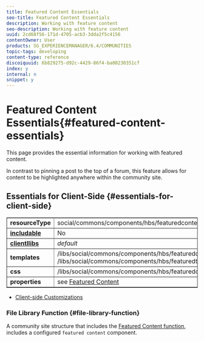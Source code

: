 ```yaml
---
title: Featured Content Essentials
seo-title: Featured Content Essentials
description: Working with feature content
seo-description: Working with feature content
uuid: 2cd68f56-171d-4705-acb3-3dda2f5c4156
contentOwner: User
products: SG_EXPERIENCEMANAGER/6.4/COMMUNITIES
topic-tags: developing
content-type: reference
discoiquuid: 6b829275-d92c-4429-86f4-ba00230351cf
index: y
internal: n
snippet: y
---
```


# Featured Content Essentials{#featured-content-essentials}

This page provides the essential information for working with featured content.

In contrast to pinning a post to the top of a forum, this feature allows for content to be highlighted anywhere within the community site.

## Essentials for Client-Side {#essentials-for-client-side}

<table border="1" cellpadding="4" cellspacing="4" width="100%"> 
 <tbody>
  <tr>
   <td> <strong>resourceType</strong></td> 
   <td>social/commons/components/hbs/featuredcontent</td> 
  </tr>
  <tr>
   <td> <a href="../../communities/using/scf.md#addorincludeacommunitiescomponent"><strong>includable</strong></a></td> 
   <td>No</td> 
  </tr>
  <tr>
   <td> <a href="../../communities/using/clientlibs.md"><strong>clientllibs</strong></a></td> 
   <td> <i>default</i></td> 
  </tr>
  <tr>
   <td> <strong>templates</strong></td> 
   <td> /libs/social/commons/components/hbs/featuredcontent/featuredcontent.hbs<br /> /libs/social/commons/components/hbs/featuredtopic/featuredtopic.hbs</td> 
  </tr>
  <tr>
   <td> <strong>css</strong></td> 
   <td> /libs/social/commons/components/hbs/featuredcontent/clientlibs/featuredcontent.css</td> 
  </tr>
  <tr>
   <td><strong> properties</strong></td> 
   <td>see <a href="../../communities/using/featured.md">Featured Content</a></td> 
  </tr>
 </tbody>
</table>

* [Client-side Customizations](../../communities/using/client-customize.md)

<!--
Comment Type: draft

<h2>Essentials for Server-Side</h2>
-->

<!--
Comment Type: draft

<ul>
<li>FeaturedContent API ???</li>
</ul>
<ul>
<li>FeaturedContent Endpoints ???</li>
</ul>
<ul>
<li><a href="../../communities/using/server-customize.md">Server-side Customizations</a> ???</li>
</ul>
-->

### File Library Function {#file-library-function}

A community site structure that includes the [Featured Content function](../../communities/using/functions.md#featuredcontentfunction), includes a configured `featured content` component.
